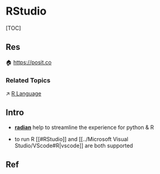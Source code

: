 # RStudio

[TOC]



## Res
🏠 https://posit.co


### Related Topics
↗ [R Language](../../../../../🔑%20CS%20Core/👩‍💻%20Computer%20Languages%20&%20Programming%20Methodology/Interpreted%20Languages/R%20Language/R%20Language.md)



## Intro
+ **[radian](https://github.com/randy3k/radian)** help to streamline the experience for python & R

+ to run R [[#RStudio]] and [[../Microsoft Visual Studio/VScode#R|vscode]] are both supported 



## Ref
